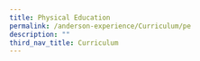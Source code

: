 ```yaml
---
title: Physical Education
permalink: /anderson-experience/Curriculum/pe
description: ""
third_nav_title: Curriculum
---
```

